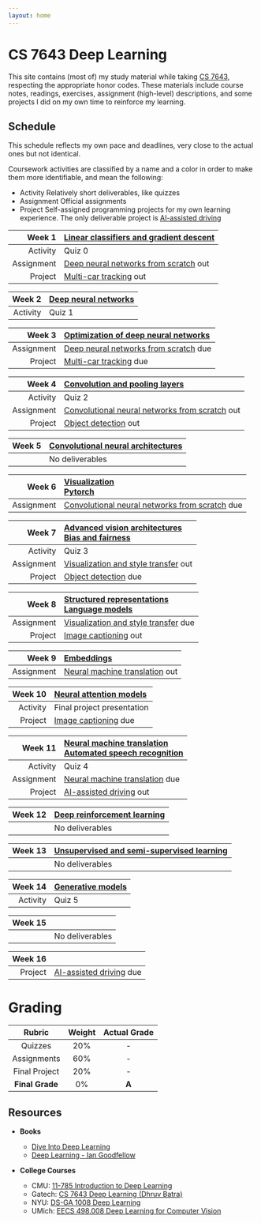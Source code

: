 ```yaml
---
layout: home
---
```


# CS 7643 Deep Learning

This site contains (most of) my study material while taking
[CS 7643][OCS 7643], respecting the appropriate honor codes. These materials
include course notes, readings, exercises, assignment (high-level)
descriptions, and some projects I did on my own time to reinforce my learning.

## Schedule

This schedule reflects my own pace and deadlines, very close to the actual
ones but not identical.

Coursework activities are classified by a name and a color in order to make
them more identifiable, and mean the following:

* <span class="label label-green">Activity</span> Relatively short
  deliverables, like quizzes
* <span class="label">Assignment</span> Official assignments
* <span class="label label-purple">Project</span> Self-assigned programming
  projects for my own learning experience. The only deliverable project is
  [AI-assisted driving]()

<!--------------------------------------------------------------------------------------->
<!-------------------------------------- SCHEDULE --------------------------------------->
<!--------------------------------------------------------------------------------------->

|                                          Week 1 | [Linear classifiers and gradient descent][WEEK 1] |
|------------------------------------------------:|:--------------------------------------------------|
| <span class="label label-green">Activity</span> | Quiz 0                                            |
|           <span class="label">Assignment</span> | [Deep neural networks from scratch]() out         |
| <span class="label label-purple">Project</span> | [Multi-car tracking]() out                        |

|                                          Week 2 | [Deep neural networks]() |
|------------------------------------------------:|:-------------------------|
| <span class="label label-green">Activity</span> | Quiz 1                   |

|                                          Week 3 | [Optimization of deep neural networks]()  |
|------------------------------------------------:|:------------------------------------------|
|           <span class="label">Assignment</span> | [Deep neural networks from scratch]() due |
| <span class="label label-purple">Project</span> | [Multi-car tracking]() due                |

|                                          Week 4 | [Convolution and pooling layers]()                 |
|------------------------------------------------:|:---------------------------------------------------|
| <span class="label label-green">Activity</span> | Quiz 2                                             |
|           <span class="label">Assignment</span> | [Convolutional neural networks from scratch]() out |
| <span class="label label-purple">Project</span> | [Object detection]() out                           |

| Week 5 | [Convolutional neural architectures]() |
|-------:|:---------------------------------------|
|        | No deliverables                        |

|                                Week 6 | [Visualization <br/> Pytorch]()                    |
|--------------------------------------:|:---------------------------------------------------|
| <span class="label">Assignment</span> | [Convolutional neural networks from scratch]() due |

|                                          Week 7 | [Advanced vision architectures <br/> Bias and fairness]() |
|------------------------------------------------:|:----------------------------------------------------------|
| <span class="label label-green">Activity</span> | Quiz 3                                                    |
|           <span class="label">Assignment</span> | [Visualization and style transfer]() out                  |
| <span class="label label-purple">Project</span> | [Object detection]() due                                  |

|                                          Week 8 | [Structured representations <br/> Language models]() |
|------------------------------------------------:|:-----------------------------------------------------|
|           <span class="label">Assignment</span> | [Visualization and style transfer]() due             |
| <span class="label label-purple">Project</span> | [Image captioning]() out                             |

|                                Week 9 | [Embeddings]()                     |
|--------------------------------------:|:-----------------------------------|
| <span class="label">Assignment</span> | [Neural machine translation]() out |

|                                         Week 10 | [Neural attention models]() |
|------------------------------------------------:|:----------------------------|
| <span class="label label-green">Activity</span> | Final project presentation  |
| <span class="label label-purple">Project</span> | [Image captioning]() due    |

|                                         Week 11 | [Neural machine translation <br/> Automated speech recognition]() |
|------------------------------------------------:|:------------------------------------------------------------------|
| <span class="label label-green">Activity</span> | Quiz 4                                                            |
|           <span class="label">Assignment</span> | [Neural machine translation]() due                                |
| <span class="label label-purple">Project</span> | [AI-assisted driving]() out                                       |

| Week 12 | [Deep reinforcement learning]() |
|--------:|:--------------------------------|
|         | No deliverables                 |

| Week 13 | [Unsupervised and semi-supervised learning]() |
|--------:|:----------------------------------------------|
|         | No deliverables                               |

|                                         Week 14 | [Generative models]() |
|------------------------------------------------:|:----------------------|
| <span class="label label-green">Activity</span> | Quiz 5                |

| Week 15 |                 |
|--------:|:----------------|
|         | No deliverables |

|                                         Week 16 |                             |
|------------------------------------------------:|:----------------------------|
| <span class="label label-purple">Project</span> | [AI-assisted driving]() due |

# Grading

|     Rubric      | Weight |            Actual Grade            |
|:---------------:|:------:|:----------------------------------:|
|     Quizzes     |  20%   |                 -                  |
|   Assignments   |  60%   |                 -                  |
|  Final Project  |  20%   |                 -                  |
| **Final Grade** |   0%   | <span class="fs-8"><b>A</b></span> |

## Resources

* **Books**
    * [Dive Into Deep Learning][DIDL]
    * [Deep Learning - Ian Goodfellow][Goodfellow]

* **College Courses**
    * CMU: [11-785 Introduction to Deep Learning][11-785]
    * Gatech: [CS 7643 Deep Learning (Dhruv Batra)][CS 7643]
    * NYU: [DS-GA 1008 Deep Learning][DS-GA 1008]
    * UMich: [EECS 498.008 Deep Learning for Computer Vision][EECS 498.008]

<!-------------------------------------- REFERENCES --------------------------------------->

[11-785]: https://deeplearning.cs.cmu.edu/F24/

[CS 7643]: https://sites.cc.gatech.edu/classes/AY2019/cs7643_fall/

[DFS]: src/week1/dnn-from-scratch/

[DIDL]: https://d2l.ai/

[DS-GA 1008]: https://atcold.github.io/NYU-DLSP20/

[EECS 498.008]: https://web.eecs.umich.edu/~justincj/teaching/eecs498/WI2022/

[Goodfellow]: books/deep_learning_goodfellow.pdf

[MCT]: src/week1/multi-car-tracking/

[OCS 7643]: https://omscs.gatech.edu/cs-7643-deep-learning

[WEEK 1]: course_notes/week_1/

[notes]: notes
